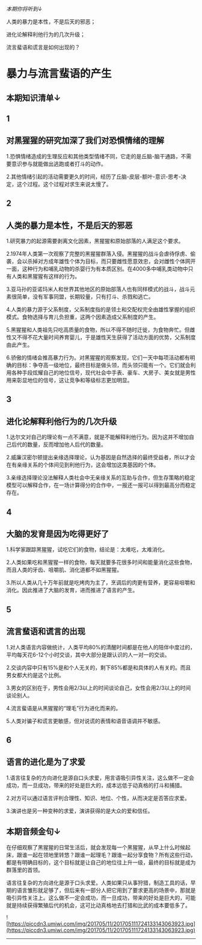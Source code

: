 *本期你将听到↓*

人类的暴力是本性，不是后天的邪恶；

进化论解释利他行为的几次升级；

流言蜚语和谎言是如何出现的？

# 暴力与流言蜚语的产生

## 本期知识清单↓

## 1

## 对黑猩猩的研究加深了我们对恐惧情绪的理解

1.恐惧情绪造成的生理反应和其他类型情绪不同，它走的是丘脑-脑干通路，不需要意识参与就能做出逃跑或者打斗的动作。

2.其他情绪引起的活动需要更久的时间，经历了丘脑-皮层-额叶-意识-思考-决定，这个过程。这个过程对求生来说太慢了。

## 2

## 人类的暴力是本性，不是后天的邪恶

1.研究暴力的起源需要剥离文化因素，黑猩猩和原始部落的人满足这个要求。

2.1974年人类第一次观察了完整的黑猩猩群落入侵。黑猩猩的战斗会虐待俘虏、偷袭，会以杀掉对方成年雄性个体为目标，而只要雌性愿意效忠，会对雌性个体网开一面，这种行为和哺乳动物的杀婴行为有本质区别。在4000多中哺乳类动物中只有人类和黑猩猩有这样的行为。

3.亚马孙的亚诺玛米人和世界其他地区的原始部落人也有同样模式的战斗，战斗元素很简单，没有军事同盟，长期较量，只有打斗、杀戮和逃亡。

4.人类的暴力源于父系制度，父系制度指的是领土和交配权完全由雄性掌握的组织模式。食物选择与育儿负担重，这两个因素造成父系制度的产生。

5.黑猩猩和人类祖先只吃高质量的食物，所以不得不随时迁徙，为食物奔忙。但雌性又不得不花大量时间养育婴儿，于是雄性天生获得了活动方面的优势，父系制度由此产生。

6.骄傲的情绪会推高暴力行为。对黑猩猩的观察发现，它们一天中每项活动都有明确的目标：争夺高一级地位，最终目标是做头领，而头领只能有一个。它们就会利用各种手段炫耀自己的地位信号，现代社会中手表、豪车、大房子、美女就是男性用来彰显地位的信号，这让竞争和等级标志更加明显。

## 3

## 进化论解释利他行为的几次升级

1.达尔文对自己的理论有一点不满意，就是不能解释利他行为。因为这并不增加自己后代的数量，反而增加他人后代的数量。

2.威廉汉密尔顿提出亲缘选择理论，认为基因是自然选择的最终受益者，所以才会在有亲缘关系的个体间见到利他行为，这会增加这类基因的个体。

3.亲缘选择理论没法解释人类社会中无亲缘关系的互助与合作，但生存策略的稳定模型可以解释合作，在一场计算得分的合作中，一报还一报可以得到最高分而稳定存在。

## 4

## 大脑的发育是因为吃得更好了

1.科学家跟踪黑猩猩，试吃它们的食物，结论是：太难吃，太难消化。

2.人类如果吃和黑猩猩一样的食物，每天就要多花很多时间和能量消化这些食物，而且人类的牙齿、咀嚼肌、消化道都不如黑猩猩。

3.所以人类从几十万年前就是吃烤肉为主了，烹调后的肉更有营养，更容易咀嚼和消化。因此推进了大脑的发育，进而推进了语言的产生。

## 5

## 流言蜚语和谎言的出现

1.对人类语言内容做统计，人类平均80%的清醒时间都是在他人的陪伴中度过的，平均每天花6-12个小时交谈，其中大部分是跟认识的人一对一的交谈。

2.交谈内容中只有15%是和个人无关的，剩下85%都是和具体的人有关的。而且男女都大约是这个比例。

3.男女的区别在于，男性会用2/3以上的时间谈论自己，女性会用2/3以上的时间谈论别人。

4.流言蜚语是从黑猩猩的“理毛”行为进化而来的。

5.人类对骗子和谎言更敏感，但对说谎的表情和语音语调并不敏感。

## 6

## 语言的进化是为了求爱

1.语言往复杂的方向进化是源自口头求爱，用言语吸引异性关注，这么做不一定会成功，而一旦成功，带来的好处是巨大的，成本远低于动真格的打斗和捕猎。

2.对方可以通过语言评判合理性、知识、地位、个性，从而决定是否答应求爱。

3.演讲也是另一种变种的求爱，演讲获得的是大众的爱和信任。

## 本期音频金句↓

在仔细观察了黑猩猩的日常生活后，就会发现每一个黑猩猩，从早上什么时候起床，跟谁一起在领地里转悠？跟谁一起理毛？跟谁一起分享食物？所有这些行动，都是有明确目标的，这个目标就是让自己的地位往上升一级，最终的目标就是成为群落里的首领。

语言往复杂的方向进化是源于口头求爱。人类如果只从事狩猎，制造工具的话，早期的语言雏形就足够了，但后来有一部分人把它用到了要求更高的场景中，那就是吸引异性关注上。这么做不一定会成功，而一旦成功，带来的好处是巨大的，可能就是持续获得繁殖后代的机会，这可比动真格地去打猎和比武的成本要低多了。

![https://piccdn3.umiwi.com/img/201705/11/201705111724133143063923.jpg](https://piccdn3.umiwi.com/img/201705/11/201705111724133143063923.jpg)

---
